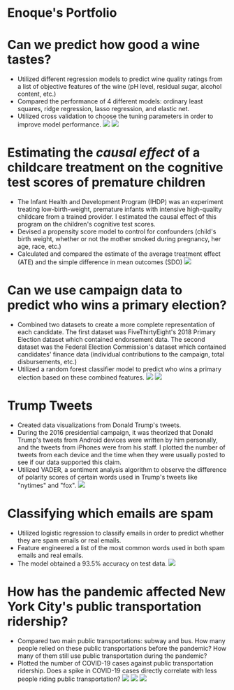 # Enoque's Portfolio

# Can we predict how good a wine tastes?
* Utilized different regression models to predict wine quality ratings from a list of objective features of the wine (pH level, residual sugar, alcohol content, etc.)
* Compared the performance of 4 different models: ordinary least squares, ridge regression, lasso regression, and elastic net.
* Utilized cross validation to choose the tuning parameters in order to improve model performance.
![](/images/wine%201.jpg)
![](/images/Wine%20image%202.jpg)

# Estimating the _causal effect_ of a childcare treatment on the cognitive test scores of premature children
* The Infant Health and Development Program (IHDP) was an experiment treating low-birth-weight, premature infants with intensive high-quality childcare from a trained provider. I estimated the causal effect of this program on the children's cognitive test scores.
* Devised a propensity score model to control for confounders (child's birth weight, whether or not the mother smoked during pregnancy, her age, race, etc.)
* Calculated and compared the estimate of the average treatment effect (ATE) and the simple difference in mean outcomes (SDO)
![](/images/causal%20inf%20image.jpg)

# Can we use campaign data to predict who wins a primary election?
* Combined two datasets to create a more complete representation of each candidate. The first dataset was FiveThirtyEight's 2018 Primary Election dataset which contained endorsement data. The second dataset was the Federal Election Commission's dataset which contained candidates' finance data (individual contributions to the campaign, total disbursements, etc.)
* Utilized a random forest classifier model to predict who wins a primary election based on these combined features.
![](/images/endorsement%20image.jpg)
![](/images/Election%20proj%20image.jpg)

# Trump Tweets
* Created data visualizations from Donald Trump's tweets.
* During the 2016 presidential campaign, it was theorized that Donald Trump's tweets from Android devices were written by him personally, and the tweets from iPhones were from his staff. I plotted the number of tweets from each device and the time when they were usually posted to see if our data supported this claim.
* Utilized VADER, a sentiment analysis algorithm to observe the difference of polarity scores of certain words used in Trump's tweets like "nytimes" and "fox".
![](/images/github%20trump%20tweets%20image.jpg)

# Classifying which emails are spam
* Utilized logistic regression to classify emails in order to predict whether they are spam emails or real emails.
* Feature engineered a list of the most common words used in both spam emails and real emails.
* The model obtained a 93.5% accuracy on test data.
![](/images/Spam%20Ham%20proj%20image.jpg)

# How has the pandemic affected New York City's public transportation ridership?
* Compared two main public transportations: subway and bus. How many people relied on these public transportations before the pandemic? How many of them still use public transportation during the pandemic?
* Plotted the number of COVID-19 cases against public transportation ridership. Does a spike in COVID-19 cases directly correlate with less people riding public transportation?
![](/images/nyc%20page%201.jpg)
![](/images/nyc%20page%202.jpg)
![](/images/nyc%20page%203.jpg)

